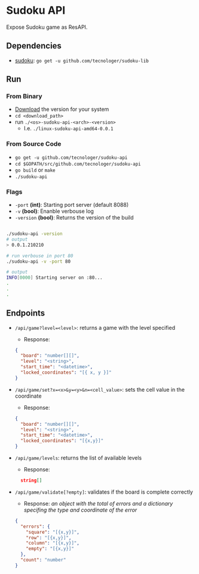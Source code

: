 # Sudoku API

Expose Sudoku game as ResAPI.

## Dependencies

- [sudoku][1]: `go get -u github.com/tecnologer/sudoku-lib`

## Run

### From Binary

- [Download][2] the version for your system
- `cd <download_path>`
- run `./<os>-sudoku-api-<arch>-<version>`
  - I.e. `./linux-sudoku-api-amd64-0.0.1`

### From Source Code

- `go get -u github.com/tecnologer/sudoku-api`
- `cd $GOPATH/src/github.com/tecnologer/sudoku-api`
- `go build` or `make`
- `./sudoku-api`

### Flags

- `-port` **(int)**: Starting port server (default 8088)
- `-v` **(bool)**: Enanble verbouse log
- `-version` **(bool)**: Returns the version of the build

```bash

./sudoku-api -version
# output
> 0.0.1.210210

# run verbouse in port 80
./sudoku-api -v -port 80

# output
INFO[0000] Starting server on :80...
.
.
.
```

## Endpoints

- `/api/game?level=<level>`: returns a game with the level specified

  - Response:

  ```json
  {
    "board": "number[][]",
    "level": "<string>",
    "start_time": "<datetime>",
    "locked_coordinates": "[{ x, y }]"
  }
  ```

- `/api/game/set?x=<x>&y=<y>&n=<cell_value>`: sets the cell value in the coordinate

  - Response:

  ```json
  {
    "board": "number[][]",
    "level": "<string>",
    "start_time": "<datetime>",
    "locked_coordinates": "[{x,y}]"
  }
  ```

- `/api/game/levels`: returns the list of available levels

  - Response:

  ```json
    string[]
  ```

- `/api/game/validate[?empty]`: validates if the board is complete correctly

  - Response: _an object with the total of errors and a dictionary specifing the type and coordinate of the error_

  ```json
  {
    "errors": {
      "square": "[{x,y}]",
      "row": "[{x,y}]",
      "column": "[{x,y}]",
      "empty": "[{x,y}]"
    },
    "count": "number"
  }
  ```

[1]: https://github.com/Tecnologer/sudoku-lib
[2]: https://github.com/Tecnologer/sudoku-api/releases
